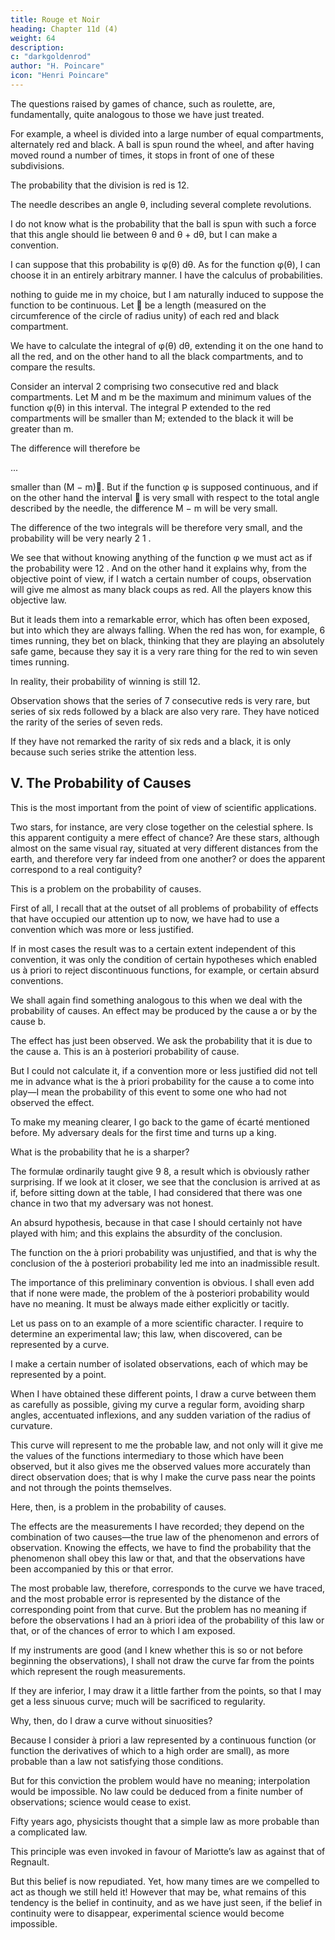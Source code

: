 ```yaml
---
title: Rouge et Noir
heading: Chapter 11d (4)
weight: 64
description:  
c: "darkgoldenrod"
author: "H. Poincare"
icon: "Henri Poincare"
---
```



The questions raised by games of chance, such as roulette, are, fundamentally, quite analogous to those we have just treated. 

For example, a wheel is divided into a large number of equal compartments, alternately red and black. A ball is spun round the wheel, and after having moved round a number of times, it stops in front of one of these subdivisions.

The probability that the division is red is 12. 

The needle describes an angle θ, including several complete revolutions.

I do not know what is the probability that the ball is spun with such a force that this angle should lie between θ and θ + dθ, but I can make a convention. 

I can suppose that this probability is φ(θ) dθ. As for the function φ(θ), I can choose it in an entirely arbitrary manner. I have the calculus of probabilities.

nothing to guide me in my choice, but I am naturally induced to suppose the function to be continuous. Let  be
a length (measured on the circumference of the circle of radius unity) of each red and black compartment. 

We have to calculate the integral of φ(θ) dθ, extending it on the one hand to all the red, and on the other hand to
all the black compartments, and to compare the results. 

Consider an interval 2 comprising two consecutive red and black compartments. Let M and m be the maximum and minimum values of the function φ(θ) in this interval. The integral P extended to the red compartments
will be smaller than M; extended to the black it will be greater than m. 


The difference will therefore be

...

smaller than (M − m). But if the function φ is supposed continuous, and if on the other hand the interval 
is very small with respect to the total angle described by
the needle, the difference M − m will be very small. 

The difference of the two integrals will be therefore very small, and the probability will be very nearly 2 1 . 

We see that without knowing anything of the function φ we must act as if the probability were 12 . And on the other hand it explains why, from the objective point of view, if I watch a certain number of coups, observation will give me almost as many black coups as red. All the players know this objective law. 

But it leads them into a remarkable error, which has often been exposed, but into which they are always falling. When the red has won, for example, 6 times running, they bet on black, thinking that they are playing an absolutely safe game, because they say it is a very rare thing for the red to win seven times running. 

In reality, their probability of winning is still 12. 

Observation shows that the series of 7 consecutive reds is very rare, but series of six reds followed by a black are
also very rare. They have noticed the rarity of the series of seven reds. 

If they have not remarked the rarity of six reds and a black, it is only because such series strike the attention less.


## V. The Probability of Causes

This is the most important from the point of view of scientific applications. 

Two stars, for instance, are very close together on the celestial sphere. Is this apparent contiguity a mere effect of chance? Are these stars, although almost on the same visual ray, situated at very different distances from the earth, and therefore very far indeed from one another? or does the apparent correspond to a real contiguity? 

This is a problem on the probability of causes.

First of all, I recall that at the outset of all problems of probability of effects that have occupied our attention
up to now, we have had to use a convention which was more or less justified.

If in most cases the result was to a certain extent independent of this convention, it was only the condition of certain hypotheses which enabled us à priori to reject discontinuous functions, for example, or certain absurd conventions. 

We shall again find something analogous to this when we deal with the probability of causes. An effect may be produced by the cause a or by the cause b. 

The effect has just been observed. We ask the probability that it is due to the cause a. This is an à posteriori probability of cause. 

But I could not calculate it, if a convention more or less justified did not tell me in advance what is the à priori probability for the cause a to come into play—I mean the probability of this event to some one who had not observed the effect.

To make my meaning clearer, I go back to the game of écarté mentioned before. My adversary deals for the first time and turns up a king. 

What is the probability that he is a sharper? 

The formulæ ordinarily taught give 9 8, a result which is obviously rather surprising. If we look at it closer, we see that the conclusion is arrived at as if, before sitting down at the table, I had considered that there was one chance in two that my adversary was not honest. 

An absurd hypothesis, because in that case I should certainly not have played with him; and this explains the absurdity of the conclusion. 

The function on the à priori probability was unjustified, and that is why the conclusion of the à posteriori probability led me into an inadmissible result. 

The importance of this preliminary convention is obvious. I shall even add that if none
were made, the problem of the à posteriori probability
would have no meaning. It must be always made either
explicitly or tacitly.

Let us pass on to an example of a more scientific character. I require to determine an experimental law;
this law, when discovered, can be represented by a curve.

I make a certain number of isolated observations, each of which may be represented by a point. 

When I have obtained these different points, I draw a curve between them as carefully as possible, giving my curve a regular
form, avoiding sharp angles, accentuated inflexions, and any sudden variation of the radius of curvature. 

This curve will represent to me the probable law, and not only will it give me the values of the functions intermediary to those which have been observed, but it also gives me the observed values more accurately than direct observation does; that is why I make the curve pass near the points and not through the points themselves.

Here, then, is a problem in the probability of causes.

The effects are the measurements I have recorded; they depend on the combination of two causes—the true law of the phenomenon and errors of observation. Knowing the effects, we have to find the probability that the phenomenon shall obey this law or that, and that the observations have been accompanied by this or that error. 

The most probable law, therefore, corresponds to the curve we have traced, and the most probable error is represented by the distance of the corresponding point from that curve. But the problem has no meaning if before the observations I had an à priori idea of the probability of this law or that, or of the chances of error to which I am exposed. 

If my instruments are good (and I knew whether this is so or not before beginning the observations), I shall not draw the curve far from the points which represent the rough measurements. 

If they are inferior, I may draw it a little farther from the points, so that I may get a less sinuous curve; much will be sacrificed to regularity.

Why, then, do I draw a curve without sinuosities?

Because I consider à priori a law represented by a continuous function (or function the derivatives of which to a high order are small), as more probable than a law not satisfying those conditions. 

But for this conviction the problem would have no meaning; interpolation would be impossible. No law could be deduced from a finite number of observations; science would cease to exist. 

Fifty years ago, physicists thought that a simple law as more probable than a complicated law. 

This principle was even invoked in favour of Mariotte’s law as against that of Regnault. 

But this belief is now repudiated. Yet, how many times are we compelled to act as though we still held it! However that may be, what remains of this tendency is the belief in continuity, and as we have just seen, if the belief in continuity were to disappear, experimental science would become impossible.

